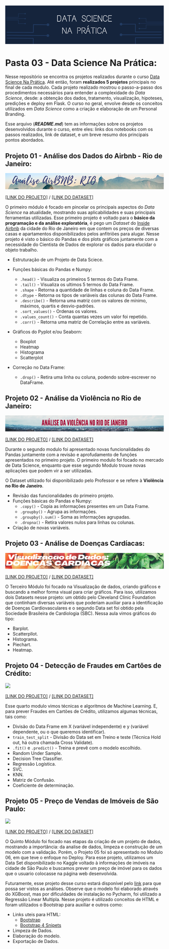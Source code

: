 ![Data Science na Prática](https://github.com/GabrielTrentino/Projetos-de-Cursos/blob/master/00%20-%20Img/03-DataScienceNaPratica.png?raw=true)

# Pasta 03 - Data Science Na Prática:

Nesse repositório se encontra os projetos realizados durante o curso [Data Science Na Prática](https://datasciencenapratica.club.hotmart.com). Até então, foram **realizados 5 projetos** principais no final de cada modulo. Cada projeto realizado mostrou o passo-a-passo dos procedimentos necessários para entender a complexidade do *Data Science*, desde: a obtenção dos dados, tratamento, visualização, hipoteses, predições e deploy em Flask. O curso no geral, envolve desde os conceitos utilizados em *Data Science* como a criação e elaboração de um Personal Branding.

Esse arquivo (***README.md***) tem as informações sobre os projetos desenvolvidos durante o curso, entre eles: links dos notebooks com os passos realizados, link de dataset, e um breve resumo dos principais pontos abordados.

## Projeto 01 - Análise dos Dados do Airbnb - Rio de Janeiro:
![](https://github.com/GabrielTrentino/Projetos-de-Cursos/blob/master/03-DSNP/00%20-%20Imagens/01-Banner-AirBNBrio.png?raw=true)

[[LINK DO PROJETO]](https://github.com/GabrielTrentino/Projetos-de-Cursos/blob/master/03-DSNP/01_An%C3%A1lise_Explorat%C3%B3ria_AirBNB_(RIO).ipynb) / [[LINK DO DATASET]](http://insideairbnb.com/get-the-data.html)

O primeiro módulo é focado em pincelar os principais aspectos do *Data Science* na atualidade, mostrando suas aplicabilidades e suas principais ferramentas utilizadas. Esse primeiro projeto é voltado para o **básico da programação e da análise exploratória**, é pego um *Dataset* do [Inside Airbnb](http://insideairbnb.com/get-the-data.html) da cidade do Rio de Janeiro em que contem os preços de diversas casas e apartamentos disponibilizados pelos anfitriões para alugar. Nesse projeto é visto o básico do Pandas e dos plots gráficos juntamente com a necessidade do Cientista de Dados de explorar os dados para elucidar o objeto trabalho.

* Estruturação de um Projeto de Data Sciece.

* Funções básicas do Pandas e Numpy:
  * `.head()` - Visualiza os primeiros 5 termos do Data Frame.
  * `.tail()` - Visualiza os ultimos 5 termos do Data Frame.
  * `.shape` - Retorna a quantidade de linhas e coluna do Data Frame.
  * `.dtype` - Retorna os tipos de variáveis das colunas do Data Frame.
  * `.describe()` - Retorna uma matriz com os valores de mínimo, máximos, quartis e desvio-padrões.
  * `.sort_values()` - Ordenas os valores.
  * `.values_count()` - Conta quantas vezes um valor foi repetido.
  * `.corr()` - Retorna uma matriz de Correlação entre as variáveis.
  
* Gráficos do Pyplot e/ou Seaborn:
  * Boxplot 
  * Heatmap  
  * Histograma 
  * Scatterplot 
* Correção no Data Frame:
  * `.drop()` - Retira uma linha ou coluna, podendo sobre-escrever no DataFrame.

## Projeto 02 - Análise da Violência no Rio de Janeiro:
![](https://github.com/GabrielTrentino/Projetos-de-Cursos/blob/master/03-DSNP/00%20-%20Imagens/02-Banner-Viol%C3%AAnciaRio.png?raw=true)

[[LINK DO PROJETO]](https://github.com/GabrielTrentino/Projetos-de-Cursos/blob/master/03-DSNP/02_Viol%C3%AAncia_Rio.ipynb) / [[LINK DO DATASET]](http://www.ispdados.rj.gov.br/estatistica.html)

Durante o segundo modulo foi apresentado novas funcionalidades do Pandas juntamente com a revisão e aprofudamento de funções apresentados no primeiro projeto. O primeiro modulo foi focado no mercado de Data Science, enquanto que esse segundo Modulo trouxe novas aplicações que podem vir a ser utilizadas.

O Dataset utilizado foi disponibilizado pelo Professor e se refere à **Violência no Rio de Janeiro**.

* Revisão das funcionalidades do primeiro projeto.
* Funções básicas do Pandas e Numpy:
  * `.copy()` - Copia as informações presentes em um Data Frame.
  * `.groupby()` - Agrupa as informações.
  * `.groupby().sum()` - Soma as informações agrupadas.
  * `.dropna()` - Retira valores nulos para linhas ou colunas.
* Criação de novas variáveis.


## Projeto 03 - Análise de Doenças Cardíacas:
![](https://github.com/GabrielTrentino/Projetos-de-Cursos/blob/master/03-DSNP/00%20-%20Imagens/03-Banner-Doen%C3%A7asCard%C3%ADacas.png)

[[LINK DO PROJETO]](https://github.com/GabrielTrentino/Projetos-de-Cursos/blob/master/03-DSNP/03_DataVisualization_Doen%C3%A7asCardiacas.ipynb) / [[LINK DO DATASET]](https://archive.ics.uci.edu/ml/datasets/heart+Disease)

O Terceiro Módulo foi focado na Visualização de dados, criando gráficos e buscando a melhor forma visual para criar gráficos. Para isso, utilizamos dois Datasets nesse projeto: um obtido pelo Cleveland Clinic Foundation que continham diversas variáveis que poderiam auxiliar para a identificação de Doenças Cardiovasculares e o segundo Data set foi obtido pela Sociedade Brasileira de Cardiologia (SBC). Nessa aula vimos gráficos do tipo:

* Barplot.
* Scatterpllot.
* Histograma.
* Piechart.
* Heatmap.

## Projeto 04 - Detecção de Fraudes em Cartões de Crédito:
![](https://github.com/GabrielTrentino/Projetos-de-Cursos/blob/master/03-DSNP/00%20-%20Imagens/04-Banner-FraudeCart%C3%B5es.png)

[[LINK DO PROJETO]](https://github.com/GabrielTrentino/Projetos-de-Cursos/blob/master/03-DSNP/04_Fraude_em_Cart%C3%B5es_de_Cr%C3%A9dito.ipynb) / [[LINK DO DATASET]](https://www.kaggle.com/mlg-ulb/creditcardfraud)

Esse quarto modulo vimos técnicas e algoritmos de Machine Learning. E, para prever Fraudes em Cartões de Crédito, utilizamos algumas técnicas, tais como:

* Divisão do Data Frame em X (variável independente) e y (variável dependente, ou o que queremos identificar).
* `train_test_split` - Divisão do Data set em Treino e teste (Técnica Hold out, há outra chamada Cross Validate).
* `.fit()` e `.predict()` - Treina e prevê com o modelo escolhido.
* Random Under Sample.
* Decision Tree Classifier.
* Regressão Logística.
* SVC.
* KNN.
* Matriz de Confusão.
* Coeficiente de determinação.

## Projeto 05 - Preço de Vendas de Imóveis de São Paulo:
![](https://github.com/GabrielTrentino/Projetos-de-Cursos/blob/master/03-DSNP/00%20-%20Imagens/05-Banner-Im%C3%B3veisSP.png)

[[LINK DO PROJETO]](https://github.com/GabrielTrentino/Projetos-de-Cursos/blob/master/03-DSNP/05_DeployML_imoveis_SaoPaulo.ipynb) / [[LINK DO DATASET]](https://www.kaggle.com/argonalyst/sao-paulo-real-estate-sale-rent-april-2019)

O Quinto Módulo foi focado nas etapas da criação de um projeto de dados, mostrando a importância: da analise de dados, limpeza e construção de um modelo com a validação. Porém, o Projeto 05 foi só apresentado no Modulo 06, em que teve o enfoque no Deploy. Para esse projeto, utilizamos um Data Set disponibilizado no Kaggle voltado à informações de imóveis na cidade de São Paulo e buscamos prever um preço de imóvel para os dados que o usuario colocasse na página web desenvolvida. 

Futuramente, esse projeto desse curso estará disponível pelo [link](https://github.com/GabrielTrentino/Competicoes/blob/master/Pre%C3%A7o_imoveis_S%C3%A3o_Paulo.ipynb) para que possa ser vistos as análises. Observe que o modelo foi elaborado através do XGBoost, mas por dificuldades de instalação no Pycharm, foi utilizado a Regressão Linear Multipla. Nesse projeto é utilizado conceitos de HTML e foram utilizados o Bootstrap para auxiliar e outros como:

* Links uteis para HTML:
  * [Bootstrap](https://getbootstrap.com/docs/4.4/getting-started/introduction/)
  * [Bootstrap 4 Snipets](https://startbootstrap.com/snippets/full-image-header/)
* Limpeza de Dados.
* Elaboração do modelo.
* Exportação de Dados.
